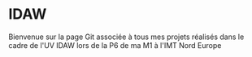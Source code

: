 # IDAW
Bienvenue sur la page Git associée à tous mes projets réalisés dans le cadre de l'UV IDAW lors de la P6 de ma M1 à l'IMT Nord Europe

